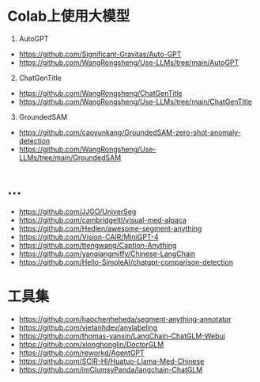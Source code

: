 # Colab上使用大模型
1. AutoGPT
- https://github.com/Significant-Gravitas/Auto-GPT
- https://github.com/WangRongsheng/Use-LLMs/tree/main/AutoGPT
2. ChatGenTitle
- https://github.com/WangRongsheng/ChatGenTitle
- https://github.com/WangRongsheng/Use-LLMs/tree/main/ChatGenTitle
3. GroundedSAM
- https://github.com/caoyunkang/GroundedSAM-zero-shot-anomaly-detection
- https://github.com/WangRongsheng/Use-LLMs/tree/main/GroundedSAM

# ...
- https://github.com/JJGO/UniverSeg
- https://github.com/cambridgeltl/visual-med-alpaca
- https://github.com/Hedlen/awesome-segment-anything
- https://github.com/Vision-CAIR/MiniGPT-4
- https://github.com/ttengwang/Caption-Anything
- https://github.com/yanqiangmiffy/Chinese-LangChain
- https://github.com/Hello-SimpleAI/chatgpt-comparison-detection

# 工具集

- https://github.com/haochenheheda/segment-anything-annotator
- https://github.com/vietanhdev/anylabeling
- https://github.com/thomas-yanxin/LangChain-ChatGLM-Webui
- https://github.com/xionghonglin/DoctorGLM
- https://github.com/reworkd/AgentGPT
- https://github.com/SCIR-HI/Huatuo-Llama-Med-Chinese
- https://github.com/imClumsyPanda/langchain-ChatGLM
